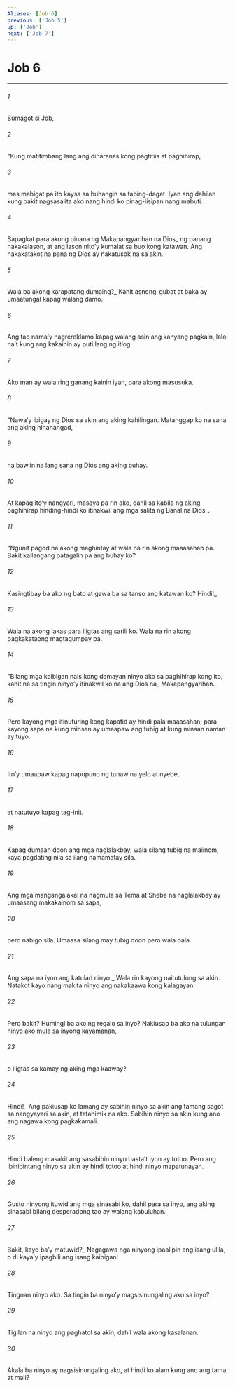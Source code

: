 ```yaml
---
Aliases: [Job 6]
previous: ['Job 5']
up: ['Job']
next: ['Job 7']
---
```

# Job 6

***






















###### 1 










Sumagot si Job, 





















###### 2 










"Kung matitimbang lang ang dinaranas kong pagtitiis at paghihirap, 





















###### 3 










mas mabigat pa ito kaysa sa buhangin sa tabing-dagat. Iyan ang dahilan kung bakit nagsasalita ako nang hindi ko pinag-iisipan nang mabuti. 





















###### 4 










Sapagkat para akong pinana ng Makapangyarihan na Dios_ ng panang nakakalason, at ang lason nitoʼy kumalat sa buo kong katawan. Ang nakakatakot na pana ng Dios ay nakatusok na sa akin. 





















###### 5 










Wala ba akong karapatang dumaing?_ Kahit asnong-gubat at baka ay umaatungal kapag walang damo. 





















###### 6 










Ang tao namaʼy nagrereklamo kapag walang asin ang kanyang pagkain, lalo naʼt kung ang kakainin ay puti lang ng itlog. 





















###### 7 










Ako man ay wala ring ganang kainin iyan, para akong masusuka. 





















###### 8 










"Nawaʼy ibigay ng Dios sa akin ang aking kahilingan. Matanggap ko na sana ang aking hinahangad, 





















###### 9 










na bawiin na lang sana ng Dios ang aking buhay. 





















###### 10 










At kapag itoʼy nangyari, masaya pa rin ako, dahil sa kabila ng aking paghihirap hinding-hindi ko itinakwil ang mga salita ng Banal na Dios_. 





















###### 11 










"Ngunit pagod na akong maghintay at wala na rin akong maaasahan pa. Bakit kailangang patagalin pa ang buhay ko? 





















###### 12 










Kasingtibay ba ako ng bato at gawa ba sa tanso ang katawan ko? Hindi!_ 





















###### 13 










Wala na akong lakas para iligtas ang sarili ko. Wala na rin akong pagkakataong magtagumpay pa. 





















###### 14 










"Bilang mga kaibigan nais kong damayan ninyo ako sa paghihirap kong ito, kahit na sa tingin ninyoʼy itinakwil ko na ang Dios na_ Makapangyarihan. 





















###### 15 










Pero kayong mga itinuturing kong kapatid ay hindi pala maaasahan; para kayong sapa na kung minsan ay umaapaw ang tubig at kung minsan naman ay tuyo. 





















###### 16 










Itoʼy umaapaw kapag napupuno ng tunaw na yelo at nyebe, 





















###### 17 










at natutuyo kapag tag-init. 





















###### 18 










Kapag dumaan doon ang mga naglalakbay, wala silang tubig na maiinom, kaya pagdating nila sa ilang namamatay sila. 





















###### 19 










Ang mga mangangalakal na nagmula sa Tema at Sheba na naglalakbay ay umaasang makakainom sa sapa, 





















###### 20 










pero nabigo sila. Umaasa silang may tubig doon pero wala pala. 





















###### 21 










Ang sapa na iyon ang katulad ninyo._ Wala rin kayong naitutulong sa akin. Natakot kayo nang makita ninyo ang nakakaawa kong kalagayan. 





















###### 22 










Pero bakit? Humingi ba ako ng regalo sa inyo? Nakiusap ba ako na tulungan ninyo ako mula sa inyong kayamanan, 





















###### 23 










o iligtas sa kamay ng aking mga kaaway? 





















###### 24 










Hindi!_ Ang pakiusap ko lamang ay sabihin ninyo sa akin ang tamang sagot sa nangyayari sa akin, at tatahimik na ako. Sabihin ninyo sa akin kung ano ang nagawa kong pagkakamali. 





















###### 25 










Hindi baleng masakit ang sasabihin ninyo bastaʼt iyon ay totoo. Pero ang ibinibintang ninyo sa akin ay hindi totoo at hindi ninyo mapatunayan. 





















###### 26 










Gusto ninyong ituwid ang mga sinasabi ko, dahil para sa inyo, ang aking sinasabi bilang desperadong tao ay walang kabuluhan. 





















###### 27 










Bakit, kayo baʼy matuwid?_ Nagagawa nga ninyong ipaalipin ang isang ulila, o di kayaʼy ipagbili ang isang kaibigan! 





















###### 28 










Tingnan ninyo ako. Sa tingin ba ninyoʼy magsisinungaling ako sa inyo? 





















###### 29 










Tigilan na ninyo ang paghatol sa akin, dahil wala akong kasalanan. 





















###### 30 










Akala ba ninyo ay nagsisinungaling ako, at hindi ko alam kung ano ang tama at mali?
